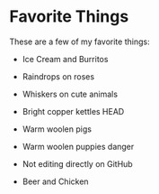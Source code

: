# Favorite Things

These are a few of my favorite things:
- Ice Cream and Burritos
- Raindrops on roses
- Whiskers on cute animals
- Bright copper kettles
HEAD
- Warm woolen pigs

- Warm woolen puppies
danger
- Not editing directly on GitHub
- Beer and Chicken

